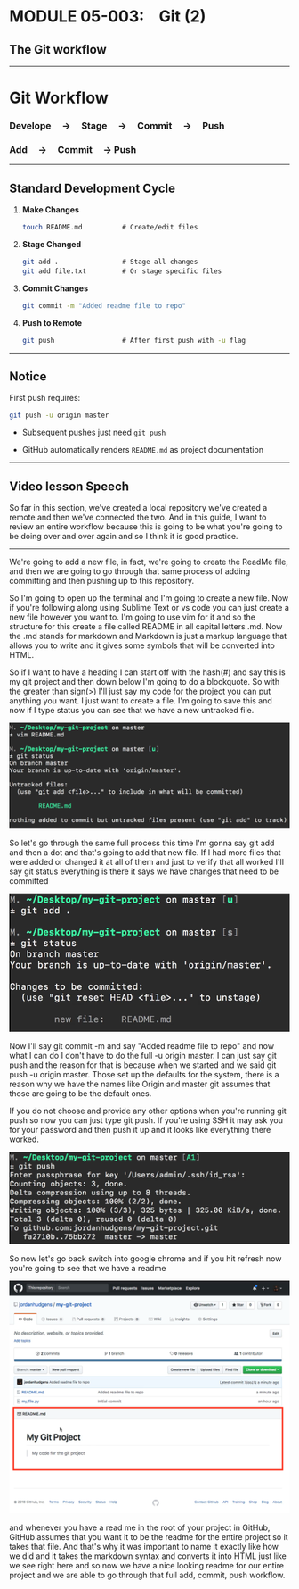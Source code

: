 # MODULE 05-003:    Git (2)

## The Git workflow

---

# Git Workflow

### Develope     ->     Stage     ->     Commit     ->     Push

### Add     ->     Commit     -> Push

****

## Standard Development Cycle

1. **Make Changes**
   
   ```bash
   touch README.md          # Create/edit files
   ```

2. **Stage Changed**
   
   ```bash
   git add .                # Stage all changes
   git add file.txt         # Or stage specific files
   ```

3. **Commit Changes**
   
   ```bash
   git commit -m "Added readme file to repo"
   ```

4. **Push to Remote**
   
   ```bash
   git push                 # After first push with -u flag
   ```

****

## Notice

First push requires:

```bash
git push -u origin master
```

- Subsequent pushes just need `git push`

- GitHub automatically renders `README.md` as project documentation

---

## Video lesson Speech

So far in this section, we've created a local repository we've created a
 remote and then we've connected the two. And in this guide, I want to 
review an entire workflow because this is going to be what you're going 
to be doing over and over again and so I think it is good practice.

****

We're going to add a new file, in fact, we're going to create the ReadMe file, and then we are going to go through that same process of adding committing and then pushing up to this repository.  

So I'm going to open up the terminal and I'm going to create a new file. Now if you're following along using Sublime Text or vs code you can just create a new file however you want to. I'm going to use vim for it and so the structure for this create a file called README in all capital letters .md. Now the .md stands for markdown and Markdown is just a markup language that allows you to write and it gives some symbols that will be converted into HTML.

So if I want to have a heading I can start off with the hash(#) and say this is my git project and then down below I'm going to do a blockquote. So with the greater than sign(>) I'll just say my code for the project you can put anything you want. I just want to create a file. I'm going to save this and now if I type status you can see that we have a new untracked file.

![large](./05-108_IMG1.png)

So let's go through the same full process this time I'm gonna say git add and then a dot and that's going to add that new file. If I had more files that were added or changed it at all of them and just to verify that all worked I'll say git status everything is there it says we have changes that need to be committed 

![large](./05-108_IMG2.png)

Now I'll say git commit -m and say "Added readme file to repo" and now what I can do I don't have to do the full -u origin master. I can just say git push and the reason for that is because when we started and we said git push -u origin master. Those set up the defaults for the system, there is a reason why we have the names like Origin and master git assumes that those are going to be the default ones. 

If you do not choose and provide any other options when you're running git push so now you can just type git push. If you're using SSH it may ask you for your password and then push it up and it looks like everything there worked. 

![large](./05-108_IMG3.png)

So now let's go back switch into google chrome and if you hit refresh now you're going to see that we have a readme 

![large](./05-108_IMG4.png)

and whenever you have a read me in the root of your project in GitHub, GitHub assumes that you want it to be the readme for the entire project so it takes that file. And that's why it was important to name it exactly like how we did and it takes the markdown syntax and converts it into HTML just like we see right here and so now we have a nice looking readme for our entire project and we are able to go through that full add, commit, push workflow.
